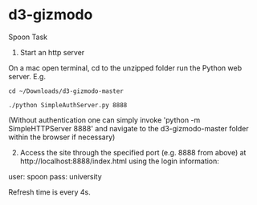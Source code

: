 # d3-gizmodo
Spoon Task

1) Start an http server

On a mac open terminal, cd to the unzipped folder run the Python web server.  E.g.

    cd ~/Downloads/d3-gizmodo-master
  
    ./python SimpleAuthServer.py 8888
  
(Without authentication one can simply invoke 'python -m SimpleHTTPServer 8888' and navigate to the d3-gizmodo-master folder within the browser if necessary)
  
2) Access the site through the specified port (e.g. 8888 from above) at http://localhost:8888/index.html using the login information:

  user: spoon
  pass: university

Refresh time is every 4s.
